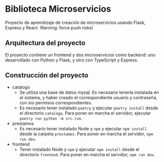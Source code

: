 # Biblioteca Microservicios

Proyecto de aprendizaje de creación de microservicios usando Flask, Express y React. Warning: force push risks!


## Arquitectura del proyecto
El proyecto contiene un frontend y dos microservicios como backend: uno desarrollado con Python y Flask, y otro con TypeScript y Express.


## Construcción del proyecto
- catalogo
  - Se utiliza una base de datos mysql. Es necesario tenerla instalada en el sistema, y haber creado el correspondiente usuario y contraseña, con los permisos correspondientes.
  - Es necesario tener instalado `poetry` y ejecutar `poetry install` desde el directorio `catalogo`. Para poner en marcha el servidor, ejecutar `poetry run python -m src.run`.
- prestamos
  - Es necesario tener instalado Node y `npm` y ejecutar `npm install` desde la carpeta `prestamos`. Para poner en marcha el servidor, `npm run dev`.
- frontend
  - Tener instalado Node y `npm` y ejecutar `npm install` desde el directorio `frontend`. Para poner en marcha el servidor, `npm run dev`.
